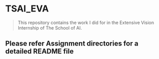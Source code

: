 # TSAI_EVA
> This repository contains the work I did for in the Extensive Vision Internship of The School of AI.


## Please refer Assignment directories for a detailed README file
